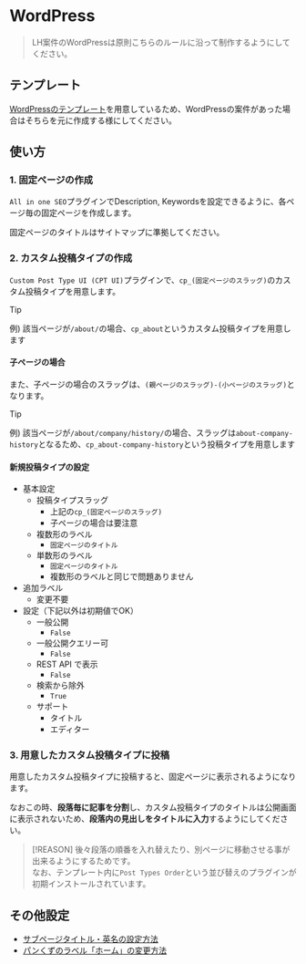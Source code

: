 # WordPress

> LH案件のWordPressは原則こちらのルールに沿って制作するようにしてください。

## テンプレート

[WordPressのテンプレート](https://gitlab.com/lionheart-group/wordpress-template)を用意しているため、WordPressの案件があった場合はそちらを元に作成する様にしてください。

## 使い方

### 1. 固定ページの作成

`All in one SEO`プラグインでDescription, Keywordsを設定できるように、各ページ毎の固定ページを作成します。

固定ページのタイトルはサイトマップに準拠してください。


### 2. カスタム投稿タイプの作成

`Custom Post Type UI (CPT UI)`プラグインで、`cp_(固定ページのスラッグ)`のカスタム投稿タイプを用意します。

> [!TIP]
> 例) 該当ページが`/about/`の場合、`cp_about`というカスタム投稿タイプを用意します

#### 子ページの場合

また、子ページの場合のスラッグは、`(親ページのスラッグ)-(小ページのスラッグ)`となります。

> [!TIP]
> 例) 該当ページが`/about/company/history/`の場合、スラッグは`about-company-history`となるため、`cp_about-company-history`という投稿タイプを用意します


#### 新規投稿タイプの設定

* 基本設定
    * 投稿タイプスラッグ
        * 上記の`cp_(固定ページのスラッグ)`
        * 子ページの場合は要注意
    * 複数形のラベル
        * `固定ページのタイトル`
    * 単数形のラベル
        * `固定ページのタイトル`
        * 複数形のラベルと同じで問題ありません
* 追加ラベル
    * 変更不要
* 設定（下記以外は初期値でOK）
    * 一般公開
        * `False`
    * 一般公開クエリー可
        * `False`
    * REST API で表示
        * `False`
    * 検索から除外
        * `True`
    * サポート
        * タイトル
        * エディター


### 3. 用意したカスタム投稿タイプに投稿

用意したカスタム投稿タイプに投稿すると、固定ページに表示されるようになります。

なおこの時、**段落毎に記事を分割**し、カスタム投稿タイプのタイトルは公開画面に表示されないため、**段落内の見出しをタイトルに入力**するようにしてください。

> [!REASON]
> 後々段落の順番を入れ替えたり、別ページに移動させる事が出来るようにするためです。  
> なお、テンプレート内に`Post Types Order`という並び替えのプラグインが初期インストールされています。

## その他設定

* [サブページタイトル・英名の設定方法](/ja/wordpress/howto/title.md)
* [パンくずのラベル「ホーム」の変更方法](/ja/wordpress/howto/title.md)